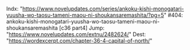 Indx: "https://www.novelupdates.com/series/ankoku-kishi-monogatari-yuusha-wo-taosu-tameni-maou-ni-shoukansaremashita/?pg=5"
#404: ankoku-kishi-monogatari-yuusha-wo-taosu-tameni-maou-ni-shoukansaremashita [c36 part4]
Jump: "https://www.novelupdates.com/extnu/2482624/"
Dest: "https://wordexcerpt.com/chapter-36-4-capital-of-north/"
